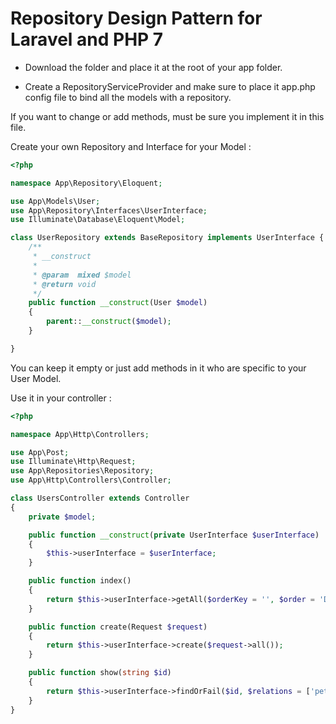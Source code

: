 # Repository Design Pattern for Laravel and PHP 7

- Download the folder and place it at the root of your app folder. 

- Create a RepositoryServiceProvider and make sure to place it app.php config file to bind all the models with a repository. 


If you want to change or add methods, must be sure you implement it in this file.

Create your own Repository and Interface for your Model : 

``` php
<?php

namespace App\Repository\Eloquent;

use App\Models\User;
use App\Repository\Interfaces\UserInterface;
use Illuminate\Database\Eloquent\Model;

class UserRepository extends BaseRepository implements UserInterface {
    /**
     * __construct
     *
     * @param  mixed $model
     * @return void
     */
    public function __construct(User $model)
    {
        parent::__construct($model);
    }

}
```
You can keep it empty or just add methods in it who are specific to your User Model.


Use it in your controller : 
``` php
<?php

namespace App\Http\Controllers;

use App\Post;
use Illuminate\Http\Request;
use App\Repositories\Repository;
use App\Http\Controllers\Controller;

class UsersController extends Controller
{
    private $model;

    public function __construct(private UserInterface $userInterface)
    {
        $this->userInterface = $userInterface;
    }

    public function index()
    {
        return $this->userInterface->getAll($orderKey = '', $order = 'DESC', $relations = ['pets'], 15);
    }

    public function create(Request $request)
    {
        return $this->userInterface->create($request->all());
    }

    public function show(string $id)
    {
        return $this->userInterface->findOrFail($id, $relations = ['pets', 'friends']);
    }
}
```
